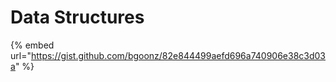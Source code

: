 # Data Structures

{% embed url="https://gist.github.com/bgoonz/82e844499aefd696a740906e38c3d03a" %}
